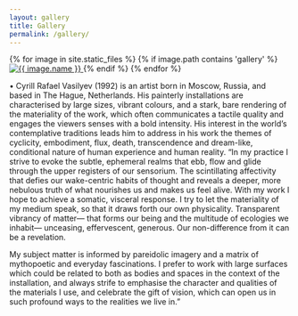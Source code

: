 ```yaml
---
layout: gallery
title: Gallery
permalink: /gallery/
---
```


<div class="gallery">
  {% for image in site.static_files %}
    {% if image.path contains 'gallery' %}
      <a href="{{ site.baseurl }}{{ image.path }}" data-lightbox="gallery" data-title="{{ image.name }}">
        <img src="{{ site.baseurl }}{{ image.path }}" alt="{{ image.name }}" />
      </a>
    {% endif %}
  {% endfor %}
</div>


•
Cyrill Rafael Vasilyev (1992) is an artist born in Moscow, Russia, and based in The Hague, Netherlands.
His painterly installations are characterised by large sizes, vibrant colours, and a stark, bare rendering of the materiality of the work, which often communicates a tactile quality and engages the viewers senses with a bold intensity.
His interest in the world’s contemplative traditions leads him to address in his work the themes of cyclicity, embodiment, flux, death, transcendence and dream-like, conditional nature of human experience and human reality.
“In my practice I strive to evoke the subtle, ephemeral realms that ebb, flow and glide through the upper registers of our sensorium.
The scintillating affectivity that defies our wake-centric habits of thought and reveals a deeper, more nebulous truth of what nourishes us and makes us feel alive.
With my work I hope to achieve a somatic, visceral response. I try to let the materiality of my medium speak, so that it draws forth our own physicality. Transparent vibrancy of matter— that forms our being and the multitude of ecologies we inhabit— unceasing, effervescent, generous. Our non-difference from it can be a revelation.

My subject matter is informed by pareidolic imagery and a matrix of mythopoetic and everyday fascinations. I prefer to work with large surfaces which could be related to both as bodies and spaces in the context of the installation, and always strife to emphasise the character and qualities of the materials I use, and celebrate the gift of vision, which can open us in such profound ways to the realities we live in.”
<!-- 
{% include gallery %} -->
